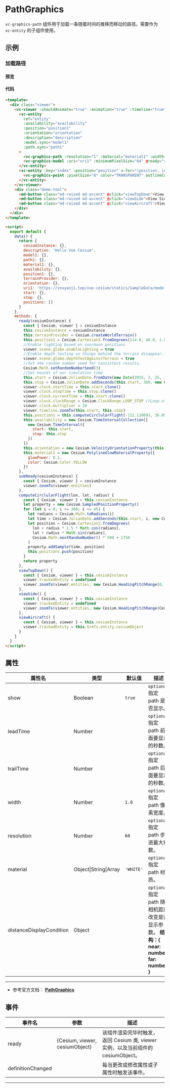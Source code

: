 # PathGraphics

`vc-graphics-path` 组件用于加载一条随着时间的推移而移动的路径。需要作为 `vc-entity` 的子组件使用。

## 示例

### 加载路径

#### 预览

<doc-preview>
  <template>
    <div class="viewer">
      <vc-viewer :shouldAnimate="true" :animation="true" :timeline="true" @ready="ready" :terrainProvider="terrainProvider">
        <vc-entity
          ref="entity"
          :availability="availability"
          :position="position1"
          :orientation="orientation"
          :description="description"
          :model.sync="model1"
          :path.sync="path1"
        >
          <vc-graphics-path :resolution="1" :material="material1" :width="10"></vc-graphics-path>
          <vc-graphics-model :uri="uri1" :minimumPixelSize="64" @ready="subReady"></vc-graphics-model>
        </vc-entity>
        <vc-entity :key="index" :position="position" v-for="(position, index) of positions">
          <vc-graphics-point :pixelSize="8" color="TRANSPARENT" outlineColor="YELLOW" :outlineWidth="3"></vc-graphics-point>
        </vc-entity>
      </vc-viewer>
      <div class="demo-tool">
        <md-button class="md-raised md-accent" @click="viewTopDown">View Top Down</md-button>
        <md-button class="md-raised md-accent" @click="viewSide">View Side</md-button>
        <md-button class="md-raised md-accent" @click="viewAircraft">View Aircraft</md-button>
      </div>
    </div>
  </template>

  <script>
    export default {
      data() {
        return {
          cesiumInstance: {},
          description: 'Hello Vue Cesium',
          model1: {},
          path1: {},
          material1: {},
          availability: {},
          position1: {},
          terrainProvider: {},
          orientation: {},
          uri1: 'https://zouyaoji.top/vue-cesium/statics/SampleData/models/CesiumAir/Cesium_Air.gltf',
          start: {},
          stop: {},
          positions: []
        }
      },
      methods: {
        ready(cesiumInstance) {
          const { Cesium, viewer } = cesiumInstance
          this.cesiumInstance = cesiumInstance
          this.terrainProvider = Cesium.createWorldTerrain()
          //Enable lighting based on sun/moon positions
          viewer.scene.globe.enableLighting = true
          //Enable depth testing so things behind the terrain disappear.
          viewer.scene.globe.depthTestAgainstTerrain = true
          //Set the random number seed for consistent results.
          Cesium.Math.setRandomNumberSeed(3)
          //Set bounds of our simulation time
          this.start = Cesium.JulianDate.fromDate(new Date(2015, 2, 25, 16))
          this.stop = Cesium.JulianDate.addSeconds(this.start, 360, new Cesium.JulianDate())
          viewer.clock.startTime = this.start.clone()
          viewer.clock.stopTime = this.stop.clone()
          viewer.clock.currentTime = this.start.clone()
          viewer.clock.clockRange = Cesium.ClockRange.LOOP_STOP //Loop at the end
          viewer.clock.multiplier = 10
          viewer.timeline.zoomTo(this.start, this.stop)
          this.position1 = this.computeCirclularFlight(-112.110693, 36.0994841, 0.03)
          this.availability = new Cesium.TimeIntervalCollection([
            new Cesium.TimeInterval({
              start: this.start,
              stop: this.stop
            })
          ])
          this.orientation = new Cesium.VelocityOrientationProperty(this.position1)
          this.material1 = new Cesium.PolylineGlowMaterialProperty({
            glowPower: 0.1,
            color: Cesium.Color.YELLOW
          })
        },
        subReady(cesiumInstance) {
          const { Cesium, viewer } = cesiumInstance
          viewer.zoomTo(viewer.entities)
        },
        computeCirclularFlight(lon, lat, radius) {
          const { Cesium, viewer } = this.cesiumInstance
          let property = new Cesium.SampledPositionProperty()
          for (let i = 0; i <= 360; i += 45) {
            let radians = Cesium.Math.toRadians(i)
            let time = Cesium.JulianDate.addSeconds(this.start, i, new Cesium.JulianDate())
            let position = Cesium.Cartesian3.fromDegrees(
              lon + radius * 1.5 * Math.cos(radians),
              lat + radius * Math.sin(radians),
              Cesium.Math.nextRandomNumber() * 500 + 1750
            )
            property.addSample(time, position)
            this.positions.push(position)
          }
          return property
        },
        viewTopDown() {
          const { Cesium, viewer } = this.cesiumInstance
          viewer.trackedEntity = undefined
          viewer.zoomTo(viewer.entities, new Cesium.HeadingPitchRange(0, Cesium.Math.toRadians(-90)))
        },
        viewSide() {
          const { Cesium, viewer } = this.cesiumInstance
          viewer.trackedEntity = undefined
          viewer.zoomTo(viewer.entities, new Cesium.HeadingPitchRange(Cesium.Math.toRadians(-90), Cesium.Math.toRadians(-15), 7500))
        },
        viewAircraft() {
          const { Cesium, viewer } = this.cesiumInstance
          viewer.trackedEntity = this.$refs.entity.cesiumObject
        }
      }
    }
  </script>
</doc-preview>

#### 代码

```html
<template>
  <div class="viewer">
    <vc-viewer :shouldAnimate="true" :animation="true" :timeline="true" @ready="ready" :terrainProvider="terrainProvider">
      <vc-entity
        ref="entity"
        :availability="availability"
        :position="position1"
        :orientation="orientation"
        :description="description"
        :model.sync="model1"
        :path.sync="path1"
      >
        <vc-graphics-path :resolution="1" :material="material1" :width="10"></vc-graphics-path>
        <vc-graphics-model :uri="uri1" :minimumPixelSize="64" @ready="subReady"></vc-graphics-model>
      </vc-entity>
      <vc-entity :key="index" :position="position" v-for="(position, index) of positions">
        <vc-graphics-point :pixelSize="8" color="TRANSPARENT" outlineColor="YELLOW" :outlineWidth="3"></vc-graphics-point>
      </vc-entity>
    </vc-viewer>
    <div class="demo-tool">
      <md-button class="md-raised md-accent" @click="viewTopDown">View Top Down</md-button>
      <md-button class="md-raised md-accent" @click="viewSide">View Side</md-button>
      <md-button class="md-raised md-accent" @click="viewAircraft">View Aircraft</md-button>
    </div>
  </div>
</template>

<script>
  export default {
    data() {
      return {
        cesiumInstance: {},
        description: 'Hello Vue Cesium',
        model1: {},
        path1: {},
        material1: {},
        availability: {},
        position1: {},
        terrainProvider: {},
        orientation: {},
        uri1: 'https://zouyaoji.top/vue-cesium/statics/SampleData/models/CesiumAir/Cesium_Air.gltf',
        start: {},
        stop: {},
        positions: []
      }
    },
    methods: {
      ready(cesiumInstance) {
        const { Cesium, viewer } = cesiumInstance
        this.cesiumInstance = cesiumInstance
        this.terrainProvider = Cesium.createWorldTerrain()
        this.position1 = Cesium.Cartesian3.fromDegrees(114.0, 40.0, 1.0)
        //Enable lighting based on sun/moon positions
        viewer.scene.globe.enableLighting = true
        //Enable depth testing so things behind the terrain disappear.
        viewer.scene.globe.depthTestAgainstTerrain = true
        //Set the random number seed for consistent results.
        Cesium.Math.setRandomNumberSeed(3)
        //Set bounds of our simulation time
        this.start = Cesium.JulianDate.fromDate(new Date(2015, 2, 25, 16))
        this.stop = Cesium.JulianDate.addSeconds(this.start, 360, new Cesium.JulianDate())
        viewer.clock.startTime = this.start.clone()
        viewer.clock.stopTime = this.stop.clone()
        viewer.clock.currentTime = this.start.clone()
        viewer.clock.clockRange = Cesium.ClockRange.LOOP_STOP //Loop at the end
        viewer.clock.multiplier = 10
        viewer.timeline.zoomTo(this.start, this.stop)
        this.position1 = this.computeCirclularFlight(-112.110693, 36.0994841, 0.03)
        this.availability = new Cesium.TimeIntervalCollection([
          new Cesium.TimeInterval({
            start: this.start,
            stop: this.stop
          })
        ])
        this.orientation = new Cesium.VelocityOrientationProperty(this.position1)
        this.material1 = new Cesium.PolylineGlowMaterialProperty({
          glowPower: 0.1,
          color: Cesium.Color.YELLOW
        })
      },
      subReady(cesiumInstance) {
        const { Cesium, viewer } = cesiumInstance
        viewer.zoomTo(viewer.entities)
      },
      computeCirclularFlight(lon, lat, radius) {
        const { Cesium, viewer } = this.cesiumInstance
        let property = new Cesium.SampledPositionProperty()
        for (let i = 0; i <= 360; i += 45) {
          let radians = Cesium.Math.toRadians(i)
          let time = Cesium.JulianDate.addSeconds(this.start, i, new Cesium.JulianDate())
          let position = Cesium.Cartesian3.fromDegrees(
            lon + radius * 1.5 * Math.cos(radians),
            lat + radius * Math.sin(radians),
            Cesium.Math.nextRandomNumber() * 500 + 1750
          )
          property.addSample(time, position)
          this.positions.push(position)
        }
        return property
      },
      viewTopDown() {
        const { Cesium, viewer } = this.cesiumInstance
        viewer.trackedEntity = undefined
        viewer.zoomTo(viewer.entities, new Cesium.HeadingPitchRange(0, Cesium.Math.toRadians(-90)))
      },
      viewSide() {
        const { Cesium, viewer } = this.cesiumInstance
        viewer.trackedEntity = undefined
        viewer.zoomTo(viewer.entities, new Cesium.HeadingPitchRange(Cesium.Math.toRadians(-90), Cesium.Math.toRadians(-15), 7500))
      },
      viewAircraft() {
        const { Cesium, viewer } = this.cesiumInstance
        viewer.trackedEntity = this.$refs.entity.cesiumObject
      }
    }
  }
</script>
```

## 属性

| 属性名                   | 类型                  | 默认值    | 描述                                                                                      |
| ------------------------ | --------------------- | --------- | ----------------------------------------------------------------------------------------- |
| show                     | Boolean               | `true`    | `optional` 指定 path 是否显示。                                                           |
| leadTime                 | Number                |           | `optional` 指定 path 前面要显示的秒数。                                                   |
| trailTime                | Number                |           | `optional` 指定 path 后面要显示的秒数。                                                   |
| width                    | Number                | `1.0`     | `optional` 指定 path 像素宽度。                                                           |
| resolution               | Number                | `60`      | `optional` 指定 path 步进最大秒数。                                                       |
| material                 | Object\|String\|Array | `'WHITE'` | `optional` 指定 path 材质。                                                               |
| distanceDisplayCondition | Object                |           | `optional` 指定 path 随相机距离改变是否显示参数。 **结构：{ near: number, far: number }** |

---

- 参考官方文档： **[PathGraphics](https://cesium.com/docs/cesiumjs-ref-doc/PathGraphics.html)**

## 事件

| 事件名            | 参数                           | 描述                                                                             |
| ----------------- | ------------------------------ | -------------------------------------------------------------------------------- |
| ready             | {Cesium, viewer, cesiumObject} | 该组件渲染完毕时触发，返回 Cesium 类, viewer 实例，以及当前组件的 cesiumObject。 |
| definitionChanged |                                | 每当更改或修改属性或子属性时触发该事件。                                         |

---
